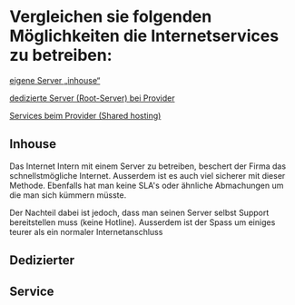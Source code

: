 <h1>Vergleichen sie folgenden Möglichkeiten die Internetservices zu betreiben:</h1>

[eigene Server „inhouse“](#inhouse)

[dedizierte Server (Root-Server) bei Provider](#Dedizierter)

[Services beim Provider (Shared hosting)](#Services)



<h2>Inhouse</h2>

Das Internet Intern mit einem Server zu betreiben, beschert der Firma das schnellstmögliche Internet. Ausserdem ist es auch viel sicherer mit dieser Methode. Ebenfalls hat man keine SLA's oder ähnliche Abmachungen um die man sich kümmern müsste.

Der Nachteil dabei ist jedoch, dass man seinen Server selbst Support bereitstellen muss (keine Hotline). Ausserdem ist der Spass um einiges teurer als ein normaler Internetanschluss
<h2>Dedizierter</h2>

<h2>Service</h2>
